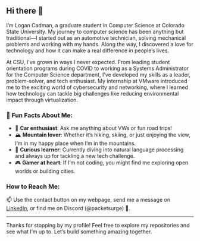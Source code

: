 ## Hi there 👋

I’m Logan Cadman, a graduate student in Computer Science at Colorado State University. My journey to computer science has been anything but traditional—I started out as an automotive technician, solving mechanical problems and working with my hands. Along the way, I discovered a love for technology and how it can make a real difference in people’s lives.

At CSU, I’ve grown in ways I never expected. From leading student orientation programs during COVID to working as a Systems Administrator for the Computer Science department, I’ve developed my skills as a leader, problem-solver, and tech enthusiast. My internship at VMware introduced me to the exciting world of cybersecurity and networking, where I learned how technology can tackle big challenges like reducing environmental impact through virtualization.

### 🌟 Fun Facts About Me:
- 🚗 **Car enthusiast**: Ask me anything about VWs or fun road trips!
- 🏔️ **Mountain lover**: Whether it’s hiking, skiing, or just enjoying the view, I’m in my happy place when I’m in the mountains.
- 🧠 **Curious learner**: Currently diving into natural language processing and always up for tackling a new tech challenge.
- 🎮 **Gamer at heart**: If I’m not coding, you might find me exploring open worlds or building cities.

### How to Reach Me:
📫 Use the contact button on my webpage, send me a message on [LinkedIn](https://www.linkedin.com/in/lcadman/), or find me on Discord (@packetsurge) 🎉.

---

Thanks for stopping by my profile! Feel free to explore my repositories and see what I’m up to. Let’s build something amazing together.
